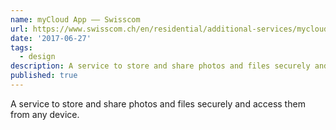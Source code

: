 ```yaml
---
name: myCloud App –– Swisscom
url: https://www.swisscom.ch/en/residential/additional-services/mycloud.html
date: '2017-06-27'
tags:
  - design
description: A service to store and share photos and files securely and access them from any device.
published: true
---
```


A service to store and share photos and files securely and access them from any device.
